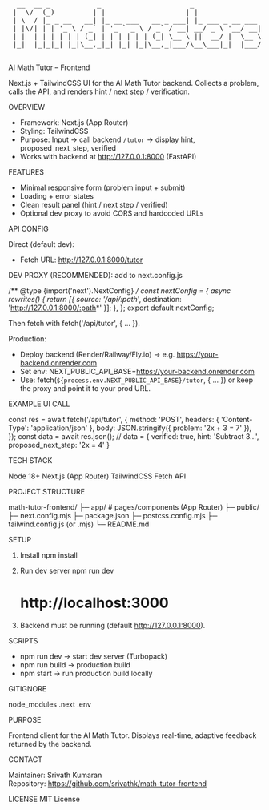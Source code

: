<pre>
  __  __ _           _                     _                  _______    _             
 |  \/  (_)         | |                   | |                |__   __|  | |            
 | \  / |_ _ __   __| |_ __ ___   __ _ ___| |_ ___ _ __ ___     | |_   _| |_ ___  _ __ 
 | |\/| | | '_ \ / _` | '_ ` _ \ / _` / __| __/ _ \ '__/ __|    | | | | | __/ _ \| '__|
 | |  | | | | | | (_| | | | | | | (_| \__ \ ||  __/ |  \__ \    | | |_| | || (_) | |   
 |_|  |_|_|_| |_|\__,_|_| |_| |_|\__,_|___/\__\___|_|  |___/    |_|\__,_|\__\___/|_|   
                                                                                                                                                                              
</pre>

AI Math Tutor – Frontend

Next.js + TailwindCSS UI for the AI Math Tutor backend.
Collects a problem, calls the API, and renders hint / next step / verification.

OVERVIEW

- Framework: Next.js (App Router)
- Styling: TailwindCSS
- Purpose: Input → call backend `/tutor` → display hint, proposed_next_step, verified
- Works with backend at http://127.0.0.1:8000 (FastAPI)

FEATURES

- Minimal responsive form (problem input + submit)
- Loading + error states
- Clean result panel (hint / next step / verified)
- Optional dev proxy to avoid CORS and hardcoded URLs

API CONFIG

Direct (default dev):
- Fetch URL: http://127.0.0.1:8000/tutor

DEV PROXY (RECOMMENDED): add to next.config.js

/** @type {import('next').NextConfig} */
const nextConfig = {
  async rewrites() {
    return [{ source: '/api/:path*', destination: 'http://127.0.0.1:8000/:path*' }];
  },
};
export default nextConfig;

Then fetch with fetch('/api/tutor', { ... }).

Production:
- Deploy backend (Render/Railway/Fly.io) → e.g. https://your-backend.onrender.com
- Set env: NEXT_PUBLIC_API_BASE=https://your-backend.onrender.com
- Use: fetch(`${process.env.NEXT_PUBLIC_API_BASE}/tutor`, { ... })
  or keep the proxy and point it to your prod URL.

EXAMPLE UI CALL

const res = await fetch('/api/tutor', {
  method: 'POST',
  headers: { 'Content-Type': 'application/json' },
  body: JSON.stringify({ problem: '2x + 3 = 7' }),
});
const data = await res.json();
// data = { verified: true, hint: 'Subtract 3...', proposed_next_step: '2x = 4' }

TECH STACK

Node 18+
Next.js (App Router)
TailwindCSS
Fetch API

PROJECT STRUCTURE

math-tutor-frontend/
├─ app/                 # pages/components (App Router)
├─ public/
├─ next.config.mjs
├─ package.json
├─ postcss.config.mjs
├─ tailwind.config.js (or .mjs)
└─ README.md

SETUP

1. Install
   npm install

2. Run dev server
   npm run dev
   # http://localhost:3000

3. Backend must be running (default http://127.0.0.1:8000).

SCRIPTS

- npm run dev    → start dev server (Turbopack)
- npm run build  → production build
- npm start      → run production build locally

GITIGNORE

node_modules
.next
.env

PURPOSE

Frontend client for the AI Math Tutor.
Displays real-time, adaptive feedback returned by the backend.

CONTACT

Maintainer: Srivath Kumaran  
Repository: https://github.com/srivathk/math-tutor-frontend

LICENSE
MIT License
